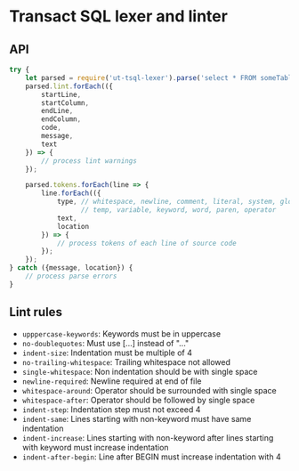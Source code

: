 # Transact SQL lexer and linter

## API

```javascript
try {
    let parsed = require('ut-tsql-lexer').parse('select * FROM someTable');
    parsed.lint.forEach(({
        startLine,
        startColumn,
        endLine,
        endColumn,
        code,
        message,
        text
    }) => {
        // process lint warnings
    });

    parsed.tokens.forEach(line => {
        line.forEach(({
            type, // whitespace, newline, comment, literal, system, globaltemp,
                  // temp, variable, keyword, word, paren, operator
            text,
            location
        }) => {
            // process tokens of each line of source code
        });
    });
} catch ({message, location}) {
    // process parse errors
}
```

## Lint rules

- `upppercase-keywords`: Keywords must be in uppercase
- `no-doublequotes`: Must use [...] instead of "..."
- `indent-size`: Indentation must be multiple of 4
- `no-trailing-whitespace`: Trailing whitespace not allowed
- `single-whitespace`: Non indentation should be with single space
- `newline-required`: Newline required at end of file
- `whitespace-around`: Operator should be surrounded with single space
- `whitespace-after`: Operator should be followed by single space
- `indent-step`: Indentation step must not exceed 4
- `indent-same`: Lines starting with non-keyword must have same indentation
- `indent-increase`: Lines starting with non-keyword after lines starting with
  keyword must increase indentation
- `indent-after-begin`: Line after BEGIN must increase indentation with 4
